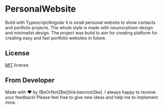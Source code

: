 # PersonalWebsite

Build with Typescript/Angular it is small personal website to show contacts and portfolio projects. The whole style is made with neumorphism design and minimalist design. The project was build to aim for creating platform for creating easy and fast portfolio websites in future.

## License

[MIT](LICENSE.txt) license.

## From Developer

Made with ❤️ by [BeOrNot2Be][link:beornot2be]. I always happy to receive your feedback! Please feel free to give new ideas and help me to implement mine.